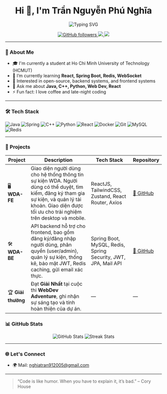 <h1 align="center">Hi 👋, I'm Trần Nguyễn Phú Nghĩa</h1>
<p align="center">
  <img src="https://readme-typing-svg.herokuapp.com?font=Fira+Code&duration=3000&pause=1000&color=36BCF7&center=true&vCenter=true&width=435&lines=Full-stack+Developer;Open-source+Enthusiast;Lifelong+Learner" alt="Typing SVG" />
</p>

<p align="center">
  <a href="https://github.com/nghia09012005">
    <img src="https://img.shields.io/github/followers/nghia09012005?label=Follow&style=social" alt="GitHub followers" />
  </a>
  <a href="mailto:nghiatran912005@gmail.com">
    <img src="https://img.shields.io/badge/Email-D14836?style=flat&logo=gmail&logoColor=white" />
  </a>
  <a href="https://www.linkedin.com/in/ngh%C4%A9a-tr%E1%BA%A7n-55b7b7314/">
    <img src="https://img.shields.io/badge/LinkedIn-blue?style=flat&logo=linkedin&logoColor=white" />
  </a>
</p>

---

### 🚀 About Me

- 🎓 I'm currently a student at Ho Chi Minh University of Technology (HCMUT)
- 🌱 I’m currently learning **React, Spring Boot, Redis, WebSocket**
- 🧠 Interested in open-source, backend systems, and frontend systems
- 💬 Ask me about **Java, C++, Python, Web Dev, React**
- ⚡ Fun fact: I love coffee and late-night coding

---

### 🛠️ Tech Stack

![Java](https://img.shields.io/badge/-Java-000?&logo=java&logoColor=007396)
![Spring](https://img.shields.io/badge/-Spring-000?&logo=spring&logoColor=6DB33F)
![C++](https://img.shields.io/badge/-C++-000?&logo=c%2B%2B&logoColor=00599C)
![Python](https://img.shields.io/badge/-Python-000?&logo=python)
![React](https://img.shields.io/badge/-React-000?&logo=react)
![Docker](https://img.shields.io/badge/-Docker-000?&logo=docker)
![Git](https://img.shields.io/badge/-Git-000?&logo=git)
![MySQL](https://img.shields.io/badge/-MySQL-000?&logo=mysql)
![Redis](https://img.shields.io/badge/-Redis-000?&logo=redis)

---

### 📂 Projects

| Project | Description | Tech Stack | Repository |
|---------|-------------|------------|------------|
| 🖥️ **WDA-FE** | Giao diện người dùng cho hệ thống thông tin sự kiện WDA. Người dùng có thể duyệt, tìm kiếm, đăng ký tham gia sự kiện, và quản lý tài khoản. Giao diện được tối ưu cho trải nghiệm trên desktop và mobile. | ReactJS, TailwindCSS, Zustand, React Router, Axios | [🔗 GitHub](https://github.com/nghia09012005/wda2025) |
| 🛠️ **WDA-BE** | API backend hỗ trợ cho frontend, bao gồm đăng ký/đăng nhập người dùng, phân quyền (user/admin), quản lý sự kiện, thống kê, bảo mật JWT, Redis caching, gửi email xác thực. | Spring Boot, MySQL, Redis, Spring Security, JWT, JPA, Mail API | [🔗 GitHub](https://github.com/nghia09012005/WDA-BE) |
| 🏆 **Giải thưởng** | Đạt **Giải Nhất** tại cuộc thi **WebDev Adventure**, ghi nhận sự sáng tạo và tính hoàn thiện của dự án. | — | — |



### 📊 GitHub Stats

<p align="center">
  <img src="https://github-readme-stats.vercel.app/api?username=nghia09012005&show_icons=true&theme=tokyonight" alt="GitHub Stats" />
  <img src="https://github-readme-streak-stats.herokuapp.com/?user=nghia09012005&theme=tokyonight" alt="Streak Stats" />
</p>

---

### 🌐 Let's Connect

- 🌍 Mail: nghiatran912005@gmail.com
<!---- 📝 Blog: [yourblog.com](https://yourblog.com)-->

---

> “Code is like humor. When you have to explain it, it’s bad.” – Cory House

<!---
nghia09012005/nghia09012005 is a ✨ special ✨ repository because its `README.md` (this file) appears on your GitHub profile.
You can click the Preview link to take a look at your changes.
--->
